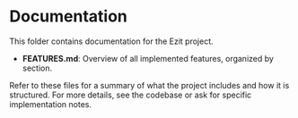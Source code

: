 # Documentation

This folder contains documentation for the Ezit project.

- **FEATURES.md**: Overview of all implemented features, organized by section.

Refer to these files for a summary of what the project includes and how it is structured. For more details, see the codebase or ask for specific implementation notes. 